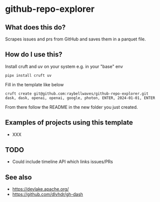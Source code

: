 # github-repo-explorer

## What does this do?

Scrapes issues and prs from GitHub and saves them in a parquet file.

## How do I use this?

Install cruft and uv on your system e.g. in your "base" env
```
pipx install cruft uv
```

Fill in the template like below
```
cruft create git@github.com:raybellwaves/github-repo-explorer.git
dask, dask, openai, openai, google, photon, ENTER, 2024-01-01, ENTER
```

From there follow the README in the new folder you just created.

## Examples of projects using this template

 - XXX

## TODO

 - Could include timeline API which links issues/PRs

 ## See also

 - https://devlake.apache.org/
 - https://github.com/dlvhdr/gh-dash
